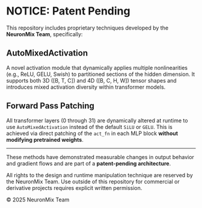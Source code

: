
# NOTICE: Patent Pending

This repository includes proprietary techniques developed by the **NeuronMix Team**, specifically:

## AutoMixedActivation

A novel activation module that dynamically applies multiple nonlinearities (e.g., ReLU, GELU, Swish) to partitioned sections of the hidden dimension. It supports both 3D ([B, T, C]) and 4D ([B, C, H, W]) tensor shapes and introduces mixed activation diversity within transformer models.

## Forward Pass Patching

All transformer layers (0 through 31) are dynamically altered at runtime to use `AutoMixedActivation` instead of the default `SiLU` or `GELU`. This is achieved via direct patching of the `act_fn` in each MLP block **without modifying pretrained weights**.

---

These methods have demonstrated measurable changes in output behavior and gradient flows and are part of a **patent-pending architecture**.

All rights to the design and runtime manipulation technique are reserved by the NeuronMix Team. Use outside of this repository for commercial or derivative projects requires explicit written permission.

© 2025 NeuronMix Team
